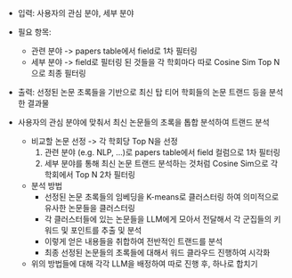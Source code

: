 - 입력: 사용자의 관심 분야, 세부 분야
- 필요 항목: 
    - 관련 분야 -> papers table에서 field로 1차 필터링
    - 세부 분야 -> field로 필터링 된 것들을 각 학회마다 따로 Cosine Sim Top N으로 최종 필터링
- 출력: 선정된 논문 초록들을 기반으로 최신 탑 티어 학회들의 논문 트랜드 등을 분석한 결과물


- 사용자의 관심 분야에 맞춰서 최신 논문들의 초록을 톱합 분석하여 트랜드 분석
    - 비교할 논문 선정 -> 각 학회당 Top N을 선정
        1. 관련 분야 (e.g. NLP, ...)로 papers table에서 field 컬럼으로 1차 필터링
        2. 세부 분야를 통해 최신 논문 트랜드 분석하는 것처럼 Cosine Sim으로 각 학회에서 Top N 2차 필터링
    - 분석 방법
        - 선정된 논문 초록들의 임베딩을 K-means로 클러스터링 하여 의미적으로 유사한 논문들을 클러스터링
        - 각 클러스터들에 있는 논문들을 LLM에게 모아서 전달해서 각 군집들의 키워드 및 포인트를 추출 및 분석
        - 이렇게 얻은 내용들을 취합하여 전반적인 트랜드를 분석
        - 최종 선정된 논문들의 초록들에 대해서 워드 클라우드 진행하여 시각화
    - 위의 방법들에 대해 각각 LLM을 배정하여 따로 진행 후, 하나로 합치기
